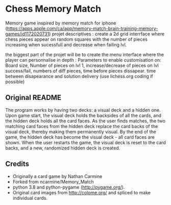 # Chess Memory Match
Memory game inspired by memory match for iphone (https://apps.apple.com/ca/app/memory-match-brain-training-memory-games/id1172020731) projet descriptives : create a 2d grid interrface where chess pieces appear on random squares with the number of pieces increasing when sucessfull and decrease when failing lvl.

the biggest part of the projet will be to create the menu interface where the player can personnalise in depth : Parameters to enable customisation on: Board size, Number of pieces on lvl 1, increase/decrease of pieces on lvl success/fail, numbers of diff pieces, time before pieces dissapear. time between disapearance and solution delivery (use lichess.org coding if possible)

## Original README
The program works by having two decks: a visual deck and a hidden one. Upon game start, the visual deck holds the backsides of all the cards, and the hidden deck holds all the card faces. As the user finds matches, the two matching card faces from the hidden deck replace the card backs of the visual deck, thereby making them permanently visual. By the end of the game, the hidden deck has become the visual deck - all card faces are shown. When the user restarts the game, the visual deck is reset to the card backs, and a new, randomized hidden deck is created.

## Credits
* Originally a card game by Nathan Carmine
* Forked from ncarmine/Memory_Match
* python 3.8 and python-pygame (http://pygame.org/).
* Original card images from http://colome.org/ and spliced to make individual cards.
